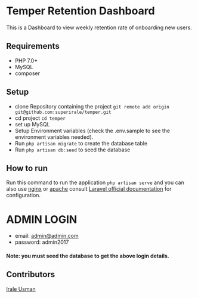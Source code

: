 # Temper Retention Dashboard
This is a Dashboard to view weekly retention rate of onboarding new users.

## Requirements
* PHP 7.0+
* MySQL
* composer


## Setup
* clone Repository containing the project `git remote add origin git@github.com:superirale/temper.git`
* cd project `cd temper`
* set up MySQL
* Setup Environment variables (check the .env.sample to see the environment variables needed).
* Run `php artisan migrate` to create the database table
* Run `php artisan db:seed` to seed the database

## How to run
Run this command to run the application `php artisan serve` and you can also use [nginx](http://nginx.org/en/download.html) or [apache](https://httpd.apache.org/download.cgi) consult [Laravel official documentation](https://laravel.com/docs/5.5/deployment) for configuration.


# ADMIN LOGIN
* email: admin@admin.com
* password: admin2017

#### Note: you must seed the database to get the above login details.


## Contributors
[Irale Usman](https://github.com/superirale)
